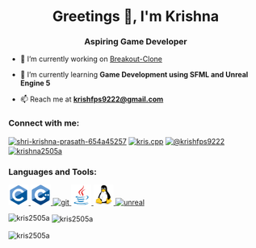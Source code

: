 <h1 align="center">Greetings 👋, I'm Krishna</h1>
<h3 align="center">Aspiring Game Developer</h3>

- 🔭 I’m currently working on [Breakout-Clone](https://github.com/kris2505a/Breakout-Clone)

- 🌱 I’m currently learning **Game Development using SFML and Unreal Engine 5**

- 📫 Reach me at **krishfps9222@gmail.com**

<h3 align="left">Connect with me:</h3>
<p align="left">
<a href="https://linkedin.com/in/shri-krishna-prasath-654a45257" target="blank"><img align="center" src="https://raw.githubusercontent.com/rahuldkjain/github-profile-readme-generator/master/src/images/icons/Social/linked-in-alt.svg" alt="shri-krishna-prasath-654a45257" height="30" width="40" /></a>
<a href="https://instagram.com/kris.cpp" target="blank"><img align="center" src="https://raw.githubusercontent.com/rahuldkjain/github-profile-readme-generator/master/src/images/icons/Social/instagram.svg" alt="kris.cpp" height="30" width="40" /></a>
<a href="https://www.hackerrank.com/@krishfps9222" target="blank"><img align="center" src="https://raw.githubusercontent.com/rahuldkjain/github-profile-readme-generator/master/src/images/icons/Social/hackerrank.svg" alt="@krishfps9222" height="30" width="40" /></a>
<a href="https://www.leetcode.com/krishna2505a" target="blank"><img align="center" src="https://raw.githubusercontent.com/rahuldkjain/github-profile-readme-generator/master/src/images/icons/Social/leet-code.svg" alt="krishna2505a" height="30" width="40" /></a>
</p>

<h3 align="left">Languages and Tools:</h3>
<p align="left"> <a href="https://www.cprogramming.com/" target="_blank" rel="noreferrer"> <img src="https://raw.githubusercontent.com/devicons/devicon/master/icons/c/c-original.svg" alt="c" width="40" height="40"/> </a> <a href="https://www.w3schools.com/cpp/" target="_blank" rel="noreferrer"> <img src="https://raw.githubusercontent.com/devicons/devicon/master/icons/cplusplus/cplusplus-original.svg" alt="cplusplus" width="40" height="40"/> </a> <a href="https://git-scm.com/" target="_blank" rel="noreferrer"> <img src="https://www.vectorlogo.zone/logos/git-scm/git-scm-icon.svg" alt="git" width="40" height="40"/> </a> <a href="https://www.java.com" target="_blank" rel="noreferrer"> <img src="https://raw.githubusercontent.com/devicons/devicon/master/icons/java/java-original.svg" alt="java" width="40" height="40"/> </a> <a href="https://www.linux.org/" target="_blank" rel="noreferrer"> <img src="https://raw.githubusercontent.com/devicons/devicon/master/icons/linux/linux-original.svg" alt="linux" width="40" height="40"/> </a> <a href="https://unrealengine.com/" target="_blank" rel="noreferrer"> <img src="https://raw.githubusercontent.com/kenangundogan/fontisto/036b7eca71aab1bef8e6a0518f7329f13ed62f6b/icons/svg/brand/unreal-engine.svg" alt="unreal" width="40" height="40"/> </a> </p>

<p><img align="left" src="https://github-readme-stats.vercel.app/api/top-langs?username=kris2505a&show_icons=true&theme=cobalt&cache_seconds=50&locale=en&layout=compact" alt="kris2505a" /></p>

<p>&nbsp;<img align="center" src="https://github-readme-stats.vercel.app/api?username=kris2505a&show_icons=true&theme=synthwave&cache_seconds=50&locale=en" alt="kris2505a" /></p>

<p><img align="center" src="https://github-readme-streak-stats.herokuapp.com/?user=kris2505a&theme=highcontrast" alt="kris2505a" /></p>

